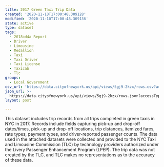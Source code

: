 ```yaml
---
title: 2017 Green Taxi Trip Data
created: '2020-11-10T17:00:48.309128'
modified: '2020-11-10T17:00:48.309136'
state: active
type: dataset
tags:
  - 2018od4a Report
  - Driver
  - Limousine
  - Medallion
  - Taxi
  - Taxi Driver
  - Taxi License
  - Taxicab
  - Tlc
groups:
  - Local Government
csv_url: 'https://data.cityofnewyork.us/api/views/5gj9-2kzx/rows.csv?accessType=DOWNLOAD'
json_url: >-
  https://data.cityofnewyork.us/api/views/5gj9-2kzx/rows.json?accessType=DOWNLOAD
layout: post

---
```

This dataset includes trip records from all trips completed in green taxis in NYC in 2017. Records include fields capturing pick-up and drop-off dates/times, pick-up and drop-off locations, trip distances, itemized fares, rate types, payment types, and driver-reported passenger counts. The data used in the attached datasets were collected and provided to the NYC Taxi and Limousine Commission (TLC) by technology providers authorized under the Livery Passenger Enhancement Program (LPEP). The trip data was not created by the TLC, and TLC makes no representations as to the accuracy of these data.
